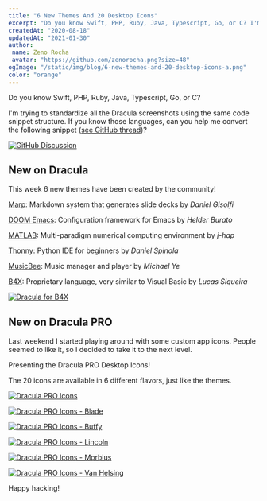 ```yaml
---
title: "6 New Themes And 20 Desktop Icons"
excerpt: "Do you know Swift, PHP, Ruby, Java, Typescript, Go, or C? I'm trying to standardize all the Dracula screenshots using the same code snippet structure."
createdAt: "2020-08-18"
updatedAt: "2021-01-30"
author:
 name: Zeno Rocha
 avatar: "https://github.com/zenorocha.png?size=48"
ogImage: "/static/img/blog/6-new-themes-and-20-desktop-icons-a.png"
color: "orange"
---
```


Do you know Swift, PHP, Ruby, Java, Typescript, Go, or C?

I'm trying to standardize all the Dracula screenshots using the same code snippet structure. If you know those languages, can you help me convert the following snippet ([see GitHub thread](https://github.com/dracula/dracula-theme/discussions/444))?

[![GitHub Discussion](/static/img/blog/6-new-themes-and-20-desktop-icons-a.png)](https://github.com/dracula/dracula-theme/discussions/444)

## New on Dracula

This week 6 new themes have been created by the community!

[Marp](/marp): Markdown system that generates slide decks by _Daniel Gisolfi_

[DOOM Emacs](/doom-emacs): Configuration framework for Emacs by _Helder Burato_

[MATLAB](/matlab): Multi-paradigm numerical computing environment by _j-hap_

[Thonny](/thonny): Python IDE for beginners by _Daniel Spinola_

[MusicBee](/musicbee): Music manager and player by _Michael Ye_

[B4X](/b4x): Proprietary language, very similar to Visual Basic by _Lucas Siqueira_

[![Dracula for B4X](/static/img/blog/6-new-themes-and-20-desktop-icons-b.png)](/b4x)

## New on Dracula PRO

Last weekend I started playing around with some custom app icons. People seemed to like it, so I decided to take it to the next level.

Presenting the Dracula PRO Desktop Icons!

The 20 icons are available in 6 different flavors, just like the themes.

[![Dracula PRO Icons](/static/img/blog/6-new-themes-and-20-desktop-icons-c.jpeg)](/pro)

[![Dracula PRO Icons - Blade](/static/img/blog/6-new-themes-and-20-desktop-icons-d.jpeg)](/pro)

[![Dracula PRO Icons - Buffy](/static/img/blog/6-new-themes-and-20-desktop-icons-e.jpeg)](/pro)

[![Dracula PRO Icons - Lincoln](/static/img/blog/6-new-themes-and-20-desktop-icons-f.jpeg)](/pro)

[![Dracula PRO Icons - Morbius](/static/img/blog/6-new-themes-and-20-desktop-icons-g.jpeg)](/pro)

[![Dracula PRO Icons - Van Helsing](/static/img/blog/6-new-themes-and-20-desktop-icons-h.jpeg)](/pro)

Happy hacking!
